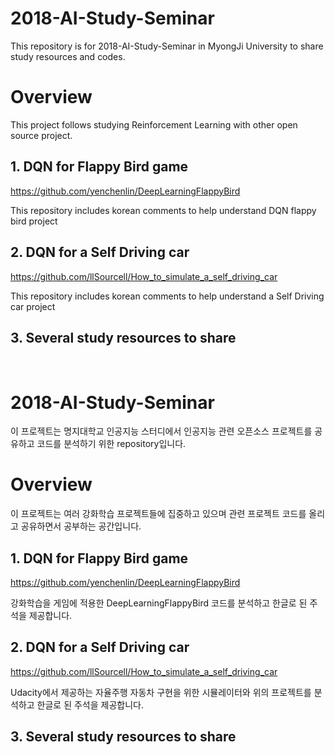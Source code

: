 # 2018-AI-Study-Seminar

This repository is for 2018-AI-Study-Seminar in MyongJi University to share study resources and codes.

# Overview
This project follows studying Reinforcement Learning with other open source project.

## 1. DQN for Flappy Bird game
https://github.com/yenchenlin/DeepLearningFlappyBird

This repository includes korean comments to help understand DQN flappy bird project

## 2. DQN for a Self Driving car
https://github.com/llSourcell/How_to_simulate_a_self_driving_car

This repository includes korean comments to help understand a Self Driving car project

## 3. Several study resources to share


&nbsp;
&nbsp;
&nbsp;
&nbsp;
&nbsp;



# 2018-AI-Study-Seminar

이 프로젝트는 명지대학교 인공지능 스터디에서 인공지능 관련 오픈소스 프로젝트를 공유하고 코드를 분석하기 위한 repository입니다.

# Overview
이 프로젝트는 여러 강화학습 프로젝트들에 집중하고 있으며 관련 프로젝트 코드를 올리고 공유하면서 공부하는 공간입니다.

## 1. DQN for Flappy Bird game
https://github.com/yenchenlin/DeepLearningFlappyBird

강화학습을 게임에 적용한 DeepLearningFlappyBird 코드를 분석하고 한글로 된 주석을 제공합니다.

## 2. DQN for a Self Driving car
https://github.com/llSourcell/How_to_simulate_a_self_driving_car

Udacity에서 제공하는 자율주행 자동차 구현을 위한 시뮬레이터와 위의 프로젝트를 분석하고 한글로 된 주석을 제공합니다.

## 3. Several study resources to share

